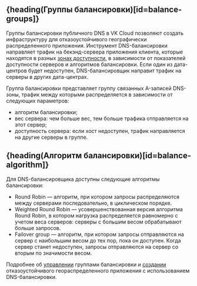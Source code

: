 ## {heading(Группы балансировки)[id=balance-groups]}

Группы балансировки публичного DNS в VK Cloud позволяют создать инфраструктуру для отказоустойчивого географически распределенного приложения. Инструмент DNS-балансировки направляет трафик на бекэнд-сервера приложения клиента, которые находятся в разных [зонах доступности](/ru/start/concepts/architecture#az), в зависимости от показателей доступности серверов и алгоритмов балансировки. Если один из дата-центров будет недоступен, DNS-балансировщик направит трафик на серверы в других дата-центрах.

Группа балансировки представляет группу связанных A-записей DNS-зоны, трафик между которыми распределяется в зависимости от следующих параметров:

- алгоритм балансировки;
- вес сервера: чем больше вес, тем больше трафика отправляется на этот сервер;
- доступность сервера: если хост недоступен, трафик направляется на другие серверы в группе.

## {heading(Алгоритм балансировки)[id=balance-algorithm]}

Для DNS-балансировщика доступны следующие алгоритмы балансировки:

- Round Robin — алгоритм, при котором запросы распределяются между серверами последовательно, в циклическом порядке. 
- Weighted Round Robin — усовершенствованная версия алгоритма Round Robin, в котором нагрузка распределяется равномерно с учетом веса серверов: серверы с большим весом обрабатывают больше запросов.
- Failover group — алгоритм, при котором запросы отправляются на сервер с наибольшим весом до тех пор, пока он доступен. Когда сервер станет недоступен, запросы отправляются на сервер со вторым по значимости весом.

Подробнее об [управлении](../../instructions/publicdns/global-balancer) группами балансировки и [создании](../../how-to-guides/global-balancer) отказоустойчивого геораспределенного приложения с использованием DNS-балансировки.